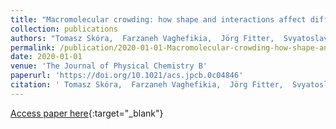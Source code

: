 ```yaml
---
title: "Macromolecular crowding: how shape and interactions affect diffusion"
collection: publications
authors: "Tomasz Skóra,  Farzaneh Vaghefikia,  Jörg Fitter,  Svyatoslav Kondrat"
permalink: /publication/2020-01-01-Macromolecular-crowding-how-shape-and-interactions-affect-diffusion
date: 2020-01-01
venue: 'The Journal of Physical Chemistry B'
paperurl: 'https://doi.org/10.1021/acs.jpcb.0c04846'
citation: ' Tomasz Skóra,  Farzaneh Vaghefikia,  Jörg Fitter,  Svyatoslav Kondrat, &quot;Macromolecular crowding: how shape and interactions affect diffusion.&quot; The Journal of Physical Chemistry B, 2020.'
---
```

[Access paper here](https://doi.org/10.1021/acs.jpcb.0c04846){:target="_blank"}
